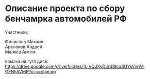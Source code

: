 # Описание проекта по сбору бенчамрка автомобилей РФ  

Участники:  

Филиппов Михаил  
Арсланов Андрей  
Марков Артем  

ссылка на гугл диск:  
https://drive.google.com/drive/folders/1L-VQJXyDJr48tooSUYsVyrW-GFNhAVMP?usp=sharing  

